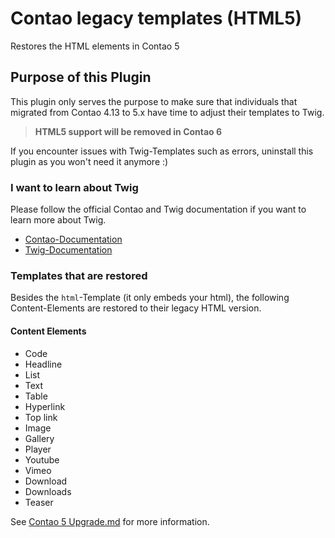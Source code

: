# Contao legacy templates (HTML5)

Restores the HTML elements in Contao 5

## Purpose of this Plugin

This plugin only serves the purpose to make sure that individuals that migrated from Contao 4.13 to 5.x have time to
adjust their templates to Twig.

> **HTML5 support will be removed in Contao 6**

If you encounter issues with Twig-Templates such as errors, uninstall this plugin as you won't need it anymore :)

### I want to learn about Twig

Please follow the official Contao and Twig documentation if you want to learn more about Twig.

* [Contao-Documentation](https://docs.contao.org/manual/en/layout/templates/twig/)
* [Twig-Documentation](https://twig.symfony.com/doc/)

### Templates that are restored

Besides the `html`-Template (it only embeds your html), the following Content-Elements are restored to their legacy HTML
version.

#### Content Elements

* Code
* Headline
* List
* Text
* Table
* Hyperlink
* Top link
* Image
* Gallery
* Player
* Youtube
* Vimeo
* Download
* Downloads
* Teaser

See [Contao 5 Upgrade.md](https://github.com/contao/contao/blob/5.3/UPGRADE.md#content-elements) for more information.
